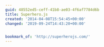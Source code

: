 ```yaml
---
guid: 48552ed5-ceff-41b8-ae03-4f6af7784d6b
title: Superhero.js
created: '2014-04-08T15:54:45+00:00'
changed: '2019-09-24T14:43:20+00:00'


bookmark_of: 'http://superherojs.com/'
---
```





